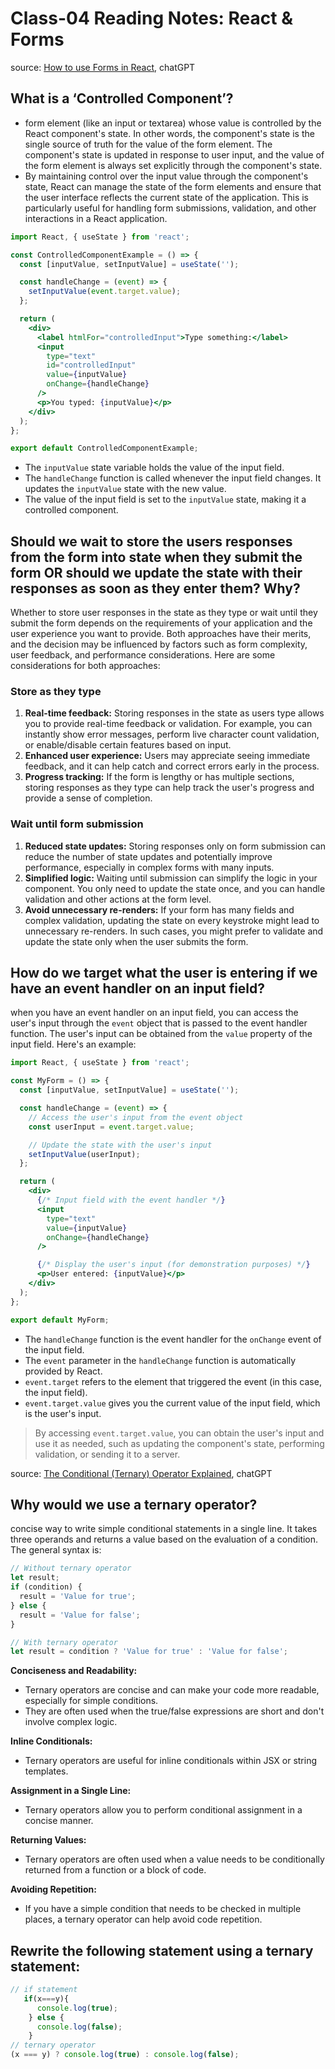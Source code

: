 # Class-04 Reading Notes: React & Forms

source: [How to use Forms in React](https://www.robinwieruch.de/react-form/), chatGPT

## What is a ‘Controlled Component’?

- form element (like an input or textarea) whose value is controlled by the React component's state. In other words, the component's state is the single source of truth for the value of the form element. The component's state is updated in response to user input, and the value of the form element is always set explicitly through the component's state.
- By maintaining control over the input value through the component's state, React can manage the state of the form elements and ensure that the user interface reflects the current state of the application. This is particularly useful for handling form submissions, validation, and other interactions in a React application.

```jsx
import React, { useState } from 'react';

const ControlledComponentExample = () => {
  const [inputValue, setInputValue] = useState('');

  const handleChange = (event) => {
    setInputValue(event.target.value);
  };

  return (
    <div>
      <label htmlFor="controlledInput">Type something:</label>
      <input
        type="text"
        id="controlledInput"
        value={inputValue}
        onChange={handleChange}
      />
      <p>You typed: {inputValue}</p>
    </div>
  );
};

export default ControlledComponentExample;

```

- The `inputValue` state variable holds the value of the input field.
- The `handleChange` function is called whenever the input field changes. It updates the `inputValue` state with the new value.
- The value of the input field is set to the `inputValue` state, making it a controlled component.

## Should we wait to store the users responses from the form into state when they submit the form OR should we update the state with their responses as soon as they enter them? Why?

Whether to store user responses in the state as they type or wait until they submit the form depends on the requirements of your application and the user experience you want to provide. Both approaches have their merits, and the decision may be influenced by factors such as form complexity, user feedback, and performance considerations. Here are some considerations for both approaches:

### Store as they type

1. **Real-time feedback:** Storing responses in the state as users type allows you to provide real-time feedback or validation. For example, you can instantly show error messages, perform live character count validation, or enable/disable certain features based on input.
2. **Enhanced user experience:** Users may appreciate seeing immediate feedback, and it can help catch and correct errors early in the process.
3. **Progress tracking:** If the form is lengthy or has multiple sections, storing responses as they type can help track the user's progress and provide a sense of completion.

### Wait until form submission

1. **Reduced state updates:** Storing responses only on form submission can reduce the number of state updates and potentially improve performance, especially in complex forms with many inputs.
2. **Simplified logic:** Waiting until submission can simplify the logic in your component. You only need to update the state once, and you can handle validation and other actions at the form level.
3. **Avoid unnecessary re-renders:** If your form has many fields and complex validation, updating the state on every keystroke might lead to unnecessary re-renders. In such cases, you might prefer to validate and update the state only when the user submits the form.

## How do we target what the user is entering if we have an event handler on an input field?

when you have an event handler on an input field, you can access the user's input through the `event` object that is passed to the event handler function. The user's input can be obtained from the `value` property of the input field. Here's an example:

```jsx
import React, { useState } from 'react';

const MyForm = () => {
  const [inputValue, setInputValue] = useState('');

  const handleChange = (event) => {
    // Access the user's input from the event object
    const userInput = event.target.value;

    // Update the state with the user's input
    setInputValue(userInput);
  };

  return (
    <div>
      {/* Input field with the event handler */}
      <input
        type="text"
        value={inputValue}
        onChange={handleChange}
      />

      {/* Display the user's input (for demonstration purposes) */}
      <p>User entered: {inputValue}</p>
    </div>
  );
};

export default MyForm;

```

- The `handleChange` function is the event handler for the `onChange` event of the input field.
- The `event` parameter in the `handleChange` function is automatically provided by React.
- `event.target` refers to the element that triggered the event (in this case, the input field).
- `event.target.value` gives you the current value of the input field, which is the user's input.

>By accessing `event.target.value`, you can obtain the user's input and use it as needed, such as updating the component's state, performing validation, or sending it to a server.


source: [The Conditional (Ternary) Operator Explained](https://codeburst.io/javascript-the-conditional-ternary-operator-explained-cac7218beeff), chatGPT

## Why would we use a ternary operator?

concise way to write simple conditional statements in a single line. It takes three operands and returns a value based on the evaluation of a condition. The general syntax is:

```js
// Without ternary operator
let result;
if (condition) {
  result = 'Value for true';
} else {
  result = 'Value for false';
}

// With ternary operator
let result = condition ? 'Value for true' : 'Value for false';

```

**Conciseness and Readability:**

- Ternary operators are concise and can make your code more readable, especially for simple conditions.
- They are often used when the true/false expressions are short and don't involve complex logic.

**Inline Conditionals:**

- Ternary operators are useful for inline conditionals within JSX or string templates.

**Assignment in a Single Line:**

- Ternary operators allow you to perform conditional assignment in a concise manner.

**Returning Values:**

- Ternary operators are often used when a value needs to be conditionally returned from a function or a block of code.

**Avoiding Repetition:**

- If you have a simple condition that needs to be checked in multiple places, a ternary operator can help avoid code repetition.

## Rewrite the following statement using a ternary statement:

```js
// if statement
   if(x===y){
      console.log(true);
    } else {
      console.log(false);
    }
// ternary operator
(x === y) ? console.log(true) : console.log(false);
```
